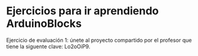 # Ejercicios para ir aprendiendo ArduinoBlocks

Ejercicio de evaluación 1: únete al proyecto compartido por el profesor que tiene la siguente clave: Lo2oOiP9.
